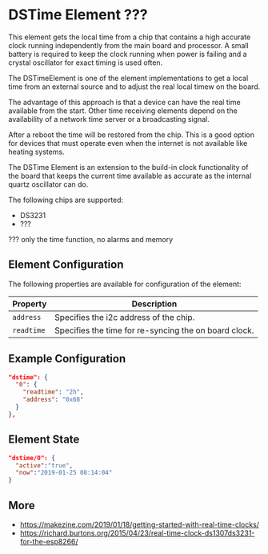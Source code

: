 # DSTime Element ???

This element gets the local time from a chip that contains a high accurate clock running independently from the main board and processor. A small battery is required to keep the clock running when power is failing and a crystal oscillator for exact timing is used often.

The DSTimeElement is one of the element implementations to get a local time from an external source and to adjust the real local timew on the board.

The advantage of this approach is that a device can have the real time available from the start. Other time receiving elements depend on the availability of a network time server or a broadcasting signal.

After a reboot the time will be restored from the chip. This is a good option for devices that must operate even when the internet is not available like heating systems.

The DSTime Element is an extension to the build-in clock functionality of the board that keeps the current time available as accurate as the internal quartz oscillator can do.

The following chips are supported:

* DS3231
* ???

??? only the time function, no alarms and memory

## Element Configuration

The following properties are available for configuration of the element:

| Property   | Description                                           |
| ---------- | ----------------------------------------------------- |
| `address`  | Specifies the i2c address of the chip.                |
| `readtime` | Specifies the time for re-syncing the on board clock. |


## Example Configuration

```JSON
"dstime": {
  "0": {
    "readtime": "2h",
    "address": "0x68"
  }
},
```

## Element State


```JSON
"dstime/0": {
  "active":"true",
  "now":"2019-01-25 08:14:04"
}
```



## More
* <https://makezine.com/2019/01/18/getting-started-with-real-time-clocks/>
* <https://richard.burtons.org/2015/04/23/real-time-clock-ds1307ds3231-for-the-esp8266/>